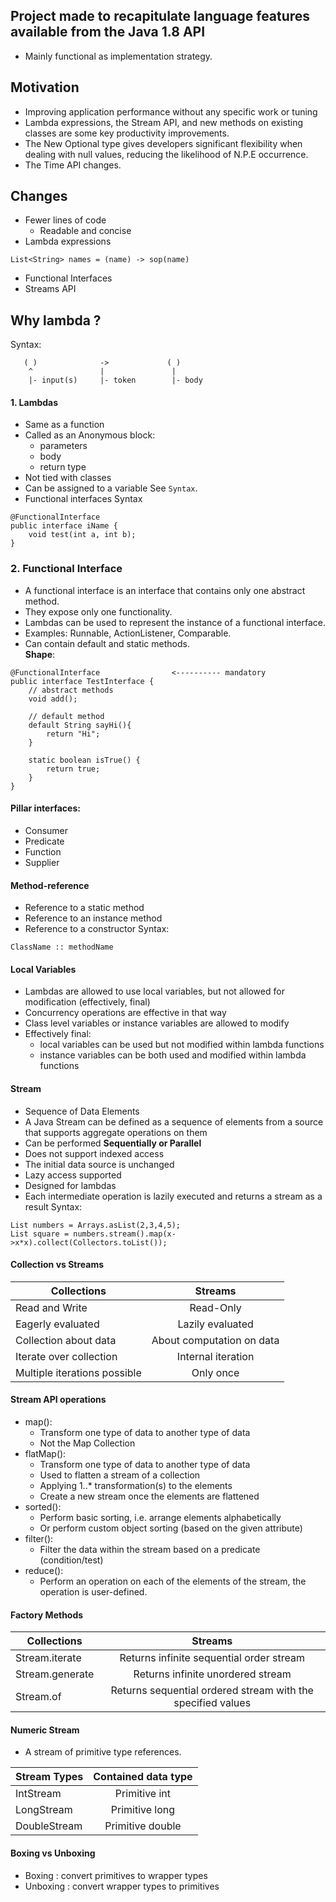 ## Project made to recapitulate language features available from the Java 1.8 API
- Mainly functional as implementation strategy.
## Motivation
- Improving application performance without any specific work or tuning
- Lambda expressions, the Stream API, and new methods on existing classes are some key productivity improvements.
- The New Optional type gives developers significant flexibility when dealing with null values, reducing the likelihood of N.P.E occurrence.
- The Time API changes.
## Changes
- Fewer lines of code
    - Readable and concise
- Lambda expressions
```
List<String> names = (name) -> sop(name)
```
- Functional Interfaces
- Streams API
## Why lambda ?
Syntax:
```
   ( )              ->             ( )
    ^               |               |
    |- input(s)     |- token        |- body
```

#### 1. Lambdas
- Same as a function
- Called as an Anonymous block:
  - parameters
  - body
  - return type
- Not tied with classes
- Can be assigned to a variable
See `Syntax`.
- Functional interfaces
Syntax
```
@FunctionalInterface
public interface iName {
    void test(int a, int b);
}
```

### 2. Functional Interface
- A functional interface is an interface that contains only one abstract method.
- They expose only one functionality.
- Lambdas can be used to represent the instance of a functional interface.
- Examples: Runnable, ActionListener, Comparable.
- Can contain default and static methods.
<br><strong>Shape</strong>:
```
@FunctionalInterface                <---------- mandatory
public interface TestInterface {
    // abstract methods
    void add();
    
    // default method
    default String sayHi(){
        return "Hi";
    }
    
    static boolean isTrue() {
        return true;
    }
}
```
#### Pillar interfaces:
- Consumer
- Predicate
- Function
- Supplier

#### Method-reference
- Reference to a static method
- Reference to an instance method
- Reference to a constructor
Syntax:
```
ClassName :: methodName
```

#### Local Variables
- Lambdas are allowed to use local variables, but not allowed for modification (effectively, final)
- Concurrency operations are effective in that way
- Class level variables or instance variables are allowed to modify
- Effectively final:
    - local variables can be used but not modified within lambda functions
    - instance variables can be both used and modified within lambda functions

#### Stream
- Sequence of Data Elements
- A Java Stream can be defined as a sequence of elements from a source that supports aggregate operations on them
- Can be performed <strong>Sequentially or Parallel</strong>
- Does not support indexed access
- The initial data source is unchanged
- Lazy access supported
- Designed for lambdas
- Each intermediate operation is lazily executed and returns a stream as a result
Syntax:
```
List numbers = Arrays.asList(2,3,4,5);
List square = numbers.stream().map(x->x*x).collect(Collectors.toList());
```

#### Collection vs Streams
| Collections                  |    Streams                 |
|------------------------------|:--------------------------:|
| Read and Write               |  Read-Only                 |
| Eagerly evaluated            |  Lazily evaluated          |
| Collection about data        |  About computation on data |
| Iterate over collection      |  Internal iteration        |
| Multiple iterations possible |  Only once                 |

#### Stream API operations
- map():
    * Transform one type of data to another type of data
    * Not the Map Collection
- flatMap():
    * Transform one type of data to another type of data
    * Used to flatten a stream of a collection
    * Applying 1..* transformation(s) to the elements
    * Create a new stream once the elements are flattened
- sorted():
    * Perform basic sorting, i.e. arrange elements alphabetically
    * Or perform custom object sorting (based on the given attribute)
- filter():
    * Filter the data within the stream based on a predicate (condition/test)
- reduce():
    * Perform an operation on each of the elements of the stream, the operation is user-defined.

#### Factory Methods
| Collections                  |    Streams                                                   |
|------------------------------|:------------------------------------------------------------:|
| Stream.iterate               |  Returns infinite sequential order stream                    |
| Stream.generate              |  Returns infinite unordered stream                           |
| Stream.of                    |  Returns sequential ordered stream with the specified values |

#### Numeric Stream
- A stream of primitive type references.

| Stream Types                 |    Contained data type |
|------------------------------|:----------------------:|
| IntStream                    |  Primitive int         |
| LongStream                   |  Primitive long        |
| DoubleStream                 |  Primitive double      |

#### Boxing vs Unboxing
- Boxing : convert primitives to wrapper types
- Unboxing : convert wrapper types to primitives